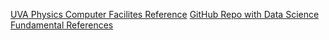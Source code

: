 [UVA Physics Computer Facilites Reference](http://galileo.phys.virginia.edu/compfac/courses/)
[GitHub Repo with Data Science Fundamental References](https://github.com/alonzi/fundamentals)

